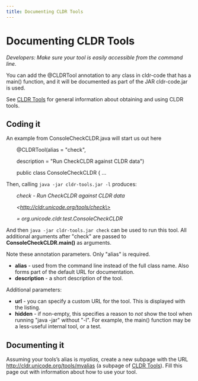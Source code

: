 ```yaml
---
title: Documenting CLDR Tools
---
```


# Documenting CLDR Tools

*Developers: Make sure your tool is easily accessible from the command line.*

You can add the @CLDRTool annotation to any class in cldr\-code that has a main() function, and it will be documented as part of the JAR cldr\-code.jar is used.

See [CLDR Tools](https://cldr.unicode.org/development/cldr-tools) for general information about obtaining and using CLDR tools.

## Coding it

An example from ConsoleCheckCLDR.java will start us out here

&emsp;&emsp;@CLDRTool(alias \= "check",

&emsp;&emsp;description \= "Run CheckCLDR against CLDR data")

&emsp;&emsp;public class ConsoleCheckCLDR { …

Then, calling ```java -jar cldr-tools.jar -l``` produces:

&emsp;&emsp;*check \- Run CheckCLDR against CLDR data*

&emsp;&emsp;*\<http://cldr.unicode.org/tools/check\>*

&emsp;&emsp;*\= org.unicode.cldr.test.ConsoleCheckCLDR*

And then ```java -jar cldr-tools.jar check``` can be used to run this tool. All additional arguments after "check" are passed to **ConsoleCheckCLDR.main()** as arguments.

Note these annotation parameters. Only "alias" is required.

- **alias** \- used from the command line instead of the full class name. Also forms part of the default URL for documentation.
- **description** \- a short description of the tool.

Additional parameters:

- **url** \- you can specify a custom URL for the tool. This is displayed with the listing.
- **hidden** \- if non\-empty, this specifies a reason to *not* show the tool when running "java \-jar" without "\-l". For example, the main() function may be a less\-useful internal tool, or a test.
## Documenting it

Assuming your tools’s alias is *myalias,* create a new subpage with the URL http://cldr.unicode.org/tools/myalias (a subpage of [CLDR Tools](https://cldr.unicode.org/development/cldr-tools)). Fill this page out with information about how to use your tool.


